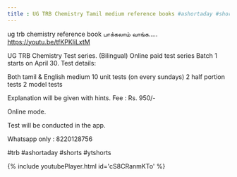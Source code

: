 ```yaml
---
title : UG TRB Chemistry Tamil medium reference books #ashortaday #shorts #ytshorts #trb
---
```


ug trb chemistry reference book பாக்கலாம் வாங்க.....
https://youtu.be/tfKPKliLxtM



UG TRB Chemistry Test series. (Bilingual)
Online paid test series Batch 1 starts on April 30.
Test details:

Both tamil & English medium
10 unit tests (on every sundays)
2 half portion tests
2 model tests

Explanation will be given with hints.
Fee : Rs. 950/-

Online mode.

Test will be conducted in the app.

Whatsapp only : 8220128756

#trb #ashortaday #shorts #ytshorts



{% include youtubePlayer.html id='cS8CRanmKTo' %}
